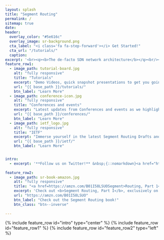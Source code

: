 ```yaml
---
layout: splash
title: "Segment Routing"
permalink: /
sitemap: true
date:
header:
  overlay_color: "#5e616c"
  overlay_image: sr-background.png
  cta_label: "<i class='fa fa-step-forward'></i> Get Started!"
  cta_url: "/tutorials/"
  caption: 
excerpt: '<br><q><b>The de-facto SDN network architecture</b></q><br/><br/><q><b> Enables End-to-End SLA from DC to metro to backbone at scale </b> </q><br/><br/><q><b>Enables applications to use the network in innovative ways</b></q><br/><br><a href="https://www.linkedin.com/groups/8266623" class="btn btn--linkedin" title="{{ site.data.ui-text[site.locale].share_on_label }} LinkedIn"><i class="fa fa-fw fa-linkedin" aria-hidden="true"></i><span>LinkedIn</span></a><br/>'
feature_row1:
  - image_path: tutorial-board.jpg
    alt: "fully responsive"
    title: "Tutorials"
    excerpt: "Demo Videos, quick snapshot presentations to get you going!"
    url: "{{ base_path }}/tutorials/"
    btn_label: "Learn More"
  - image_path: conference-icon.jpg
    alt: "fully responsive"
    title: "Conferences and events"
    excerpt: "Latest updates from Conferences and events as we highlight Segment Routing solutions and use cases"
    url: "{{ base_path }}/conferences/"
    btn_label: "Learn More"
  - image_path: ietf_logo.jpg
    alt: "fully responsive"
    title: "IETF"
    excerpt: "Immerse yourself in the latest Segment Routing Drafts and RFCs"
    url: "{{ base_path }}/ietf/"
    btn_label: "Learn More"


intro:
  - excerpt: '**Follow us on Twitter!** &nbsp;{::nomarkdown}<a href="https://twitter.com/segmentrouting" class="twitter-follow-button" data-show-count="false" data-size="large">Follow @segmentrouting</a> <script>!function(d,s,id){var js,fjs=d.getElementsByTagName(s)[0],p=/^http:/.test(d.location)?"http":"https";if(!d.getElementById(id)){js=d.createElement(s);js.id=id;js.src=p+"://platform.twitter.com/widgets.js";fjs.parentNode.insertBefore(js,fjs);}}(document, "script", "twitter-wjs");</script>{:/nomarkdown}'
  
feature_row2:
  - image_path: sr-book-amazon.jpg
    alt: "fully responsive"
    title: "<a href=https://amzn.com/B01I58LSUOSegment>Routing, Part 1</a>"
    excerpt: 'Check out <b>Segment Routing, Part I</b>, exclusively on Amazon and Kindle by Clarence Filsfils, Kris Michielsen and Ketan Talaulikar '
    url: "https://amzn.com/B01I58LSUO"
    btn_label: "Check out the Segment Routing book!"
    btn_class: "btn--inverse"  
  
---
```


{% include feature_row id="intro" type="center" %}
{% include feature_row id="feature_row1" %}
{% include feature_row id="feature_row2" type="left" %}

